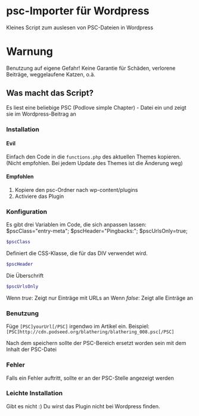 # psc-Importer für Wordpress
Kleines Script zum auslesen von PSC-Dateien in Wordpress

# Warnung
Benutzung auf eigene Gefahr! Keine Garantie für Schäden, verlorene Beiträge, weggelaufene Katzen, o.ä.

## Was macht das Script?
Es liest eine beliebige PSC (Podlove simple Chapter) - Datei ein und zeigt sie im Wordpress-Beitrag an

### Installation
#### Evil
Einfach den Code in die `functions.php` des aktuellen Themes kopieren.
(Nicht empfohlen. Bei jedem Update des Themes ist die Änderung weg)

#### Empfohlen
1. Kopiere den psc-Ordner nach wp-content/plugins
2. Activiere das Plugin

### Konfiguration
Es gibt drei Variablen im Code, die sich anpassen lassen:
 $pscClass="entry-meta";
 $pscHeader="Pingbacks:";
 $pscUrlsOnly=true;

```php
$pscClass
```
Definiert die CSS-Klasse, die für das DIV verwendet wird.
```php
$pscHeader
``` 
Die Überschrift

```php
$pscUrlsOnly
```
Wenn *true*: Zeigt nur Einträge mit URLs an
Wenn *false*: Zeigt alle Einträge an

### Benutzung
Füge `[PSC]yourUrl[/PSC]` irgendwo im Artikel ein.
Beispiel: `[PSC]http://cdn.podseed.org/blathering/blathering_008.psc[/PSC]`

Nach dem speichern sollte der PSC-Bereich ersetzt worden sein mit dem Inhalt der PSC-Datei

### Fehler
Falls ein Fehler auftritt, sollte er an der PSC-Stelle angezeigt werden

### Leichte Installation
Gibt es nicht :) Du wirst das Plugin nicht bei Wordpress finden. 



